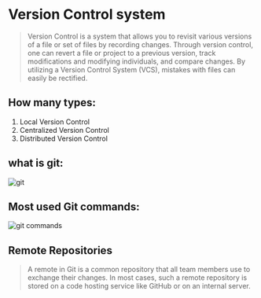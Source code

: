 # Version Control system

>Version Control is a system that allows you to revisit various versions of a file or set of files by recording changes. Through version control, one can revert a file or project to a previous version, track modifications and modifying individuals, and compare changes.
By utilizing a Version Control System (VCS), mistakes with files can easily be rectified.

## How many types:

1. Local Version Control
2. Centralized Version Control 
3. Distributed Version Control

## what is git:
![git](https://www.nobledesktop.com/image/blog/git-branches-merge.png)

## Most used Git commands:
![git commands](https://i.redd.it/rsxblm88vf231.jpg)

## Remote Repositories
>A remote in Git is a common repository that all team members use to exchange their changes. In most cases, 
such a remote repository is stored on a code hosting service like GitHub or on an internal server.
